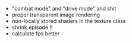 - "combat mode" and "drive mode" and shit
- proper transparent image rendering
- non-locally stored shaders in the texture class
- shrink episode !!
- calculate fps better